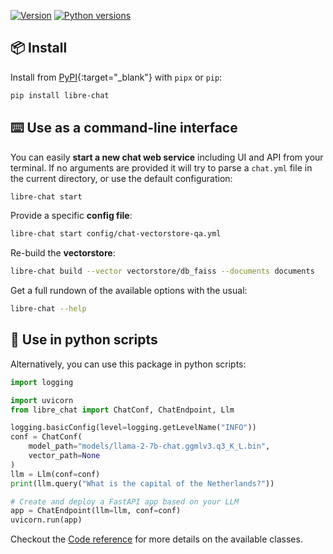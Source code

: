 [![Version](https://img.shields.io/pypi/v/libre-chat)](https://pypi.org/project/libre-chat) [![Python versions](https://img.shields.io/pypi/pyversions/libre-chat)](https://pypi.org/project/libre-chat)

## 📦 Install

Install from [PyPI](https://pypi.org/project/libre-chat/){:target="_blank"} with `pipx` or `pip`:

```bash
pip install libre-chat
```

## ⌨️ Use as a command-line interface

You can easily **start a new chat web service** including UI and API from your terminal. If no arguments are provided it will try to parse a `chat.yml` file in the current directory, or use the default configuration:

```bash
libre-chat start
```

Provide a specific **config file**:

```bash
libre-chat start config/chat-vectorstore-qa.yml
```

Re-build the **vectorstore**:

```bash
libre-chat build --vector vectorstore/db_faiss --documents documents
```

Get a full rundown of the available options with the usual:

```bash
libre-chat --help
```

## 🐍 Use in python scripts

Alternatively, you can use this package in python scripts:

```python title="main.py"
import logging

import uvicorn
from libre_chat import ChatConf, ChatEndpoint, Llm

logging.basicConfig(level=logging.getLevelName("INFO"))
conf = ChatConf(
	model_path="models/llama-2-7b-chat.ggmlv3.q3_K_L.bin",
    vector_path=None
)
llm = Llm(conf=conf)
print(llm.query("What is the capital of the Netherlands?"))

# Create and deploy a FastAPI app based on your LLM
app = ChatEndpoint(llm=llm, conf=conf)
uvicorn.run(app)
```

Checkout the [Code reference](/libre-chat/Llm) for more details on the available classes.
